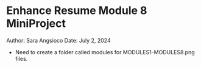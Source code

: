 # Enhance Resume Module 8 MiniProject
Author: Sara Angsioco
Date: July 2, 2024

- Need to create a folder called modules for MODULES1-MODULES8.png files.
